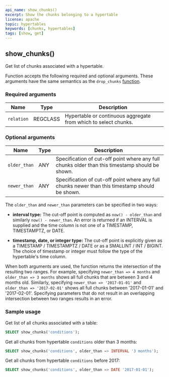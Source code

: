 ```yaml
---
api_name: show_chunks()
excerpt: Show the chunks belonging to a hypertable
license: apache
topic: hypertables
keywords: [chunks, hypertables]
tags: [show, get]
---
```


## show_chunks()
Get list of chunks associated with a hypertable.

Function accepts the following required and optional arguments. These arguments
have the same semantics as the `drop_chunks` [function][drop_chunks].

### Required arguments

|Name|Type|Description|
|---|---|---|
| `relation` | REGCLASS | Hypertable or continuous aggregate from which to select chunks. |

### Optional arguments


|Name|Type|Description|
|---|---|---|
| `older_than` | ANY | Specification of cut-off point where any full chunks older than this timestamp should be shown. |
| `newer_than` | ANY | Specification of cut-off point where any full chunks newer than this timestamp should be shown. |

The `older_than` and `newer_than` parameters can be specified in two ways:

- **interval type:** The cut-off point is computed as `now() -
    older_than` and similarly `now() - newer_than`.  An error is returned if an INTERVAL is supplied
    and the time column is not one of a TIMESTAMP, TIMESTAMPTZ, or
    DATE.

- **timestamp, date, or integer type:** The cut-off point is
    explicitly given as a TIMESTAMP / TIMESTAMPTZ / DATE or as a
    SMALLINT / INT / BIGINT. The choice of timestamp or integer must follow the type of the hypertable's time column.

When both arguments are used, the function returns the intersection of the resulting two ranges. For example,
specifying `newer_than => 4 months` and `older_than => 3 months` shows all full chunks that are between 3 and
4 months old. Similarly, specifying `newer_than => '2017-01-01'` and `older_than => '2017-02-01'` shows
all full chunks between '2017-01-01' and '2017-02-01'. Specifying parameters that do not result in an overlapping
intersection between two ranges results in an error.

### Sample usage

Get list of all chunks associated with a table:
```sql
SELECT show_chunks('conditions');
```

Get all chunks from hypertable `conditions` older than 3 months:
```sql
SELECT show_chunks('conditions', older_than => INTERVAL '3 months');
```

Get all chunks from hypertable `conditions` before 2017:
```sql
SELECT show_chunks('conditions', older_than => DATE '2017-01-01');
```

[drop_chunks]: /api/:currentVersion:/hypertable/drop_chunks
